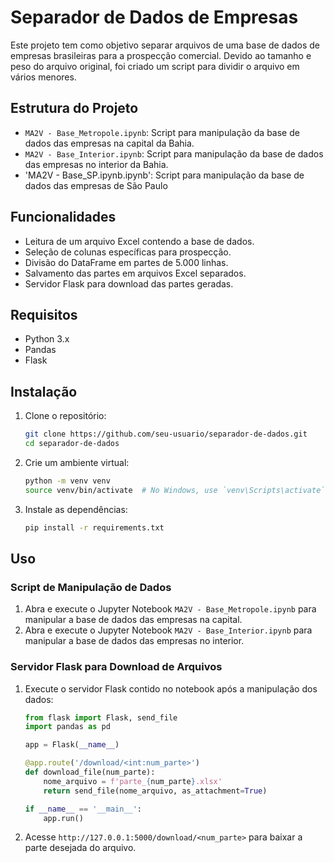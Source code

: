 # Separador de Dados de Empresas

Este projeto tem como objetivo separar arquivos de uma base de dados de empresas brasileiras para a prospecção comercial. Devido ao tamanho e peso do arquivo original, foi criado um script para dividir o arquivo em vários menores.

## Estrutura do Projeto

- `MA2V - Base_Metropole.ipynb`: Script para manipulação da base de dados das empresas na capital da Bahia.
- `MA2V - Base_Interior.ipynb`: Script para manipulação da base de dados das empresas no interior da Bahia.
- 'MA2V - Base_SP.ipynb.ipynb': Script para manipulação da base de dados das empresas de São Paulo

## Funcionalidades

- Leitura de um arquivo Excel contendo a base de dados.
- Seleção de colunas específicas para prospecção.
- Divisão do DataFrame em partes de 5.000 linhas.
- Salvamento das partes em arquivos Excel separados.
- Servidor Flask para download das partes geradas.

## Requisitos

- Python 3.x
- Pandas
- Flask

## Instalação

1. Clone o repositório:

    ```bash
    git clone https://github.com/seu-usuario/separador-de-dados.git
    cd separador-de-dados
    ```

2. Crie um ambiente virtual:

    ```bash
    python -m venv venv
    source venv/bin/activate  # No Windows, use `venv\Scripts\activate`
    ```

3. Instale as dependências:

    ```bash
    pip install -r requirements.txt
    ```

## Uso

### Script de Manipulação de Dados

1. Abra e execute o Jupyter Notebook `MA2V - Base_Metropole.ipynb` para manipular a base de dados das empresas na capital.
2. Abra e execute o Jupyter Notebook `MA2V - Base_Interior.ipynb` para manipular a base de dados das empresas no interior.

### Servidor Flask para Download de Arquivos

1. Execute o servidor Flask contido no notebook após a manipulação dos dados:

    ```python
    from flask import Flask, send_file
    import pandas as pd

    app = Flask(__name__)

    @app.route('/download/<int:num_parte>')
    def download_file(num_parte):
        nome_arquivo = f'parte_{num_parte}.xlsx'
        return send_file(nome_arquivo, as_attachment=True)

    if __name__ == '__main__':
        app.run()
    ```

2. Acesse `http://127.0.0.1:5000/download/<num_parte>` para baixar a parte desejada do arquivo.

